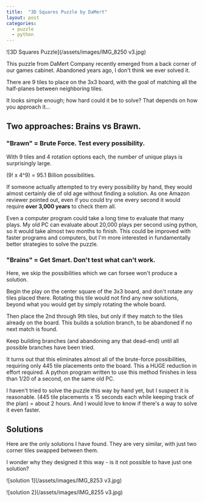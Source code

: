 ```yaml
---
title:  "3D Squares Puzzle by DaMert"
layout: post
categories:
  - puzzle
  - python
---
```


![3D Squares Puzzle](/assets/images/IMG_8250 v3.jpg)

This puzzle from DaMert Company recently emerged from a back corner of our games cabinet.  Abandoned years ago, I don't think we ever solved it.

There are 9 tiles to place on the 3x3 board, with the goal of matching all the half-planes between neighboring tiles.

It looks simple enough; how hard could it be to solve?  That depends on how you approach it…

## Two approaches: Brains vs Brawn.

### "Brawn" = Brute Force.  Test every possibility.

With 9 tiles and 4 rotation options each, the number of unique plays is surprisingly large.

(9! x 4^9) = 95.1 Billion possibilities.

If someone actually attempted to try every possibility by hand, they would almost certainly die of old age without finding a solution.  As one Amazon reviewer pointed out, even if you could try one every second it would require **over 3,000 years** to check them all.

Even a computer program could take a long time to evaluate that many plays.  My old PC can evaluate about 20,000 plays per second using python, so it would take almost two months to finish.  This could be improved with faster programs and computers, but I'm more interested in fundamentally better strategies to solve the puzzle.

### "Brains" = Get Smart.  Don't test what can't work.
Here, we skip the possibilities which we can forsee won't produce a solution.

Begin the play on the center square of the 3x3 board, and don't rotate any tiles placed there.  Rotating this tile would not find any new solutions, beyond what you would get by simply rotating the whole board.

Then place the 2nd through 9th tiles, but only if they match to the tiles already on the board.  This builds a solution branch, to be abandoned if no next match is found.

Keep building branches (and abandoning any that dead-end) until all possible branches have been tried.

It turns out that this eliminates almost all of the brute-force possibilities, requiring only 445 tile placements onto the board.  This a HUGE reduction in effort required.  A python program written to use this method finishes in less than 1/20 of a second, on the same old PC.

I haven't tried to solve the puzzle this way by hand yet, but I suspect it is reasonable.  (445 tile placements x 15 seconds each while keeping track of the plan) = about 2 hours.  And I would love to know if there's a way to solve it even faster.

## Solutions
Here are the only solutions I have found.  They are very similar, with just two corner tiles swapped between them.

I wonder why they designed it this way - is it not possible to have just one solution?

![solution 1](/assets/images/IMG_8253 v3.jpg)

![solution 2](/assets/images/IMG_8255 v3.jpg)
